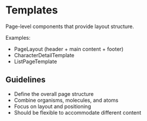 # Templates

Page-level components that provide layout structure.

Examples:
- PageLayout (header + main content + footer)
- CharacterDetailTemplate
- ListPageTemplate

## Guidelines
- Define the overall page structure
- Combine organisms, molecules, and atoms
- Focus on layout and positioning
- Should be flexible to accommodate different content
